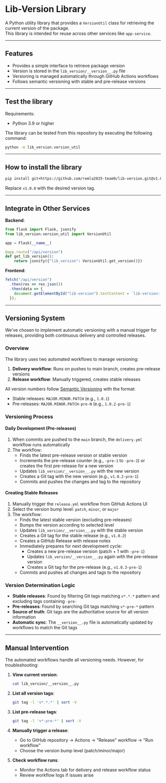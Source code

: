 # Lib-Version Library

A Python utility library that provides a `VersionUtil` class for retrieving the current version of the package.  
This library is intended for reuse across other services like `app-service`.

---

## Features

- Provides a simple interface to retrieve package version
- Version is stored in the `lib_version/__version__.py` file
- Versioning is managed automatically through GitHub Actions workflows
- Follows semantic versioning with stable and pre-release versions

--- 

## Test the library

Requirements:
- Python 3.9 or higher 

The library can be tested from this repository by executing the following command:

```bash
python -m lib_version.version_util
```

---

## How to install the library

```bash
pip install git+https://github.com/remla2025-team9/lib-version.git@v1.0.0
```

Replace `v1.0.0` with the desired version tag.

---

## Integrate in Other Services

**Backend**:

```python
from flask import Flask, jsonify
from lib_version.version_util import VersionUtil

app = Flask(__name__)

@app.route("/api/version")
def get_lib_version():
    return jsonify({"lib_version": VersionUtil.get_version()})
```

**Frontend**:

```javascript
fetch("/api/version")
  .then(res => res.json())
  .then(data => {
    document.getElementById("lib-version").textContent = `lib-version: ${data.lib_version}`;
  });
```

---

## Versioning System

We've chosen to implement automatic versioning with a manual trigger for releases, providing both continuous delivery and controlled releases.

### Overview

The library uses two automated workflows to manage versioning:
1. **Delivery workflow**: Runs on pushes to main branch, creates pre-release versions
2. **Release workflow**: Manually triggered, creates stable releases

All version numbers follow [Semantic Versioning](https://semver.org/) with the format:
- Stable releases: `MAJOR.MINOR.PATCH` (e.g., `1.0.1`)
- Pre-releases: `MAJOR.MINOR.PATCH-pre-N` (e.g., `1.0.2-pre-1`)

### Versioning Process

#### Daily Development (Pre-releases)

1. When commits are pushed to the `main` branch, the `delivery.yml` workflow runs automatically
2. The workflow:
   - Finds the latest pre-release version or stable version  
   - Increments the pre-release counter (e.g., `-pre-1` to `-pre-2`) or creates the first pre-release for a new version
   - Updates `lib_version/__version__.py` with the new version
   - Creates a Git tag with the new version (e.g., `v1.0.2-pre-1`)
   - Commits and pushes the changes and tag to the repository

#### Creating Stable Releases

1. Manually trigger the `release.yml` workflow from GitHub Actions UI
2. Select the version bump level: `patch`, `minor`, or `major`
3. The workflow:
   - Finds the latest stable version (excluding pre-releases)
   - Bumps the version according to selected level
   - Updates `lib_version/__version__.py` with the stable version
   - Creates a Git tag for the stable release (e.g., `v1.0.2`)
   - Creates a GitHub Release with release notes
   - Immediately prepares for next development cycle:
     - Creates a new pre-release version (patch + 1 with `-pre-1`)
     - Updates `lib_version/__version__.py` again with the pre-release version
     - Creates a Git tag for the pre-release (e.g., `v1.0.3-pre-1`)
   - Commits and pushes all changes and tags to the repository

### Version Determination Logic

- **Stable releases**: Found by filtering Git tags matching `v*.*.*` pattern and excluding tags containing `-pre-`
- **Pre-releases**: Found by searching Git tags matching `v*-pre-*` pattern  
- **Source of truth**: Git tags are the authoritative source for all version information
- **Automatic sync**: The `__version__.py` file is automatically updated by workflows to match the Git tags

---

## Manual Intervention

The automated workflows handle all versioning needs. However, for troubleshooting:

1. **View current version**:
   ```bash
   cat lib_version/__version__.py
   ```

2. **List all version tags**:
   ```bash
   git tag -l 'v*.*.*' | sort -V
   ```

3. **List pre-release tags**:
   ```bash
   git tag -l 'v*-pre-*' | sort -V
   ```

4. **Manually trigger a release**:
   - Go to GitHub repository → Actions → "Release" workflow → "Run workflow"
   - Choose the version bump level (patch/minor/major)

5. **Check workflow runs**:
   - Monitor the Actions tab for delivery and release workflow status
   - Review workflow logs if issues arise
